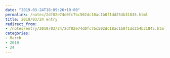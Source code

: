 ```yaml
---
date: "2019-03-24T18:09:26+10:00"
permalink: /notes/2df02e74d0fc7bc502dc18ac1b0f1dd254b31845.html
title: 2019/03/24 entry
redirect_from:
- /notes/entry/2019/03/24/2df02e74d0fc7bc502dc18ac1b0f1dd254b31845.html
categories:
- March
- 2019
- 24
---
```

